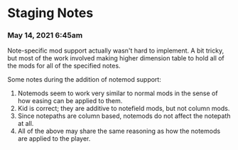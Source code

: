 # Staging Notes

### May 14, 2021 6:45am
Note-specific mod support actually wasn't hard to implement. A bit tricky, but most of the work involved making higher dimension table to hold all of the mods for all of the specified notes.

Some notes during the addition of notemod support:
1. Notemods seem to work very similar to normal mods in the sense of how easing can be applied to them.
1. Kid is correct; they are additive to notefield mods, but not column mods.
1. Since notepaths are column based, notemods do not affect the notepath at all.
1. All of the above may share the same reasoning as how the notemods are applied to the player.
